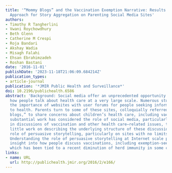 ```yaml
---
title: '“Mommy Blogs” and the Vaccination Exemption Narrative: Results From A Machine-Learning
  Approach for Story Aggregation on Parenting Social Media Sites'
authors:
- Timothy R Tangherlini
- Vwani Roychowdhury
- Beth Glenn
- Catherine M Crespi
- Roja Bandari
- Akshay Wadia
- Misagh Falahi
- Ehsan Ebrahimzadeh
- Roshan Bastani
date: '2016-11-01'
publishDate: '2023-11-18T21:06:09.684214Z'
publication_types:
- article-journal
publication: '*JMIR Public Health and Surveillance*'
doi: 10.2196/publichealth.6586
abstract: 'Background: Social media offer an unprecedented opportunity to explore
  how people talk about health care at a very large scale. Numerous studies have shown
  the importance of websites with user forums for people seeking information related
  to health. Parents turn to some of these sites, colloquially referred to as “mommy
  blogs,” to share concerns about children’s health care, including vaccination. Although
  substantial work has considered the role of social media, particularly Twitter,
  in discussions of vaccination and other health care–related issues, there has been
  little work on describing the underlying structure of these discussions and the
  role of persuasive storytelling, particularly on sites with no limits on post length.
  Understanding the role of persuasive storytelling at Internet scale provides useful
  insight into how people discuss vaccinations, including exemption-seeking behavior,
  which has been tied to a recent diminution of herd immunity in some communities.'
links:
- name: URL
  url: http://publichealth.jmir.org/2016/2/e166/
---
```

